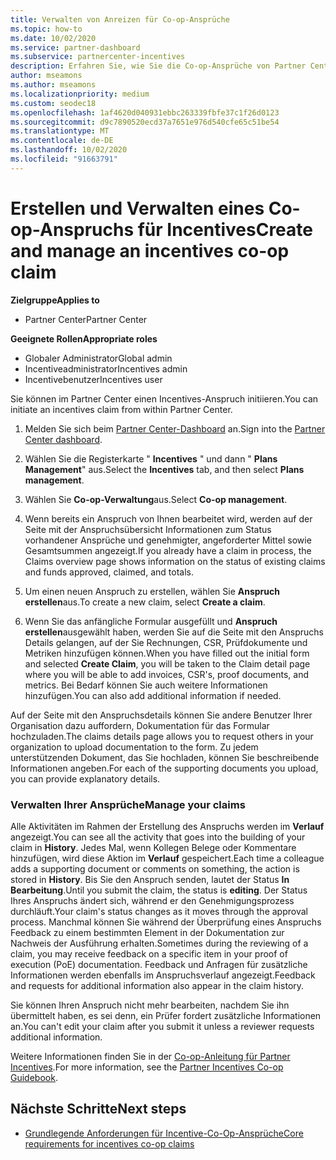 ```yaml
---
title: Verwalten von Anreizen für Co-op-Ansprüche
ms.topic: how-to
ms.date: 10/02/2020
ms.service: partner-dashboard
ms.subservice: partnercenter-incentives
description: Erfahren Sie, wie Sie die Co-op-Ansprüche von Partner Center initiieren. Alle Aktivitäten im Rahmen der Erstellung des Anspruchs werden im Verlauf angezeigt.
author: mseamons
ms.author: mseamons
ms.localizationpriority: medium
ms.custom: seodec18
ms.openlocfilehash: 1af4620d040931ebbc263339fbfe37c1f26d0123
ms.sourcegitcommit: d9c7890520ecd37a7651e976d540cfe65c51be54
ms.translationtype: MT
ms.contentlocale: de-DE
ms.lasthandoff: 10/02/2020
ms.locfileid: "91663791"
---
```

# <a name="create-and-manage-an-incentives-co-op-claim"></a><span data-ttu-id="9c99f-104">Erstellen und Verwalten eines Co-op-Anspruchs für Incentives</span><span class="sxs-lookup"><span data-stu-id="9c99f-104">Create and manage an incentives co-op claim</span></span>

<span data-ttu-id="9c99f-105">**Zielgruppe**</span><span class="sxs-lookup"><span data-stu-id="9c99f-105">**Applies to**</span></span>

- <span data-ttu-id="9c99f-106">Partner Center</span><span class="sxs-lookup"><span data-stu-id="9c99f-106">Partner Center</span></span>

<span data-ttu-id="9c99f-107">**Geeignete Rollen**</span><span class="sxs-lookup"><span data-stu-id="9c99f-107">**Appropriate roles**</span></span>

- <span data-ttu-id="9c99f-108">Globaler Administrator</span><span class="sxs-lookup"><span data-stu-id="9c99f-108">Global admin</span></span>
- <span data-ttu-id="9c99f-109">Incentiveadministrator</span><span class="sxs-lookup"><span data-stu-id="9c99f-109">Incentives admin</span></span>
- <span data-ttu-id="9c99f-110">Incentivebenutzer</span><span class="sxs-lookup"><span data-stu-id="9c99f-110">Incentives user</span></span>

<span data-ttu-id="9c99f-111">Sie können im Partner Center einen Incentives-Anspruch initiieren.</span><span class="sxs-lookup"><span data-stu-id="9c99f-111">You can initiate an incentives claim from within Partner Center.</span></span>

1. <span data-ttu-id="9c99f-112">Melden Sie sich beim [Partner Center-Dashboard](https://partner.microsoft.com/dashboard/) an.</span><span class="sxs-lookup"><span data-stu-id="9c99f-112">Sign into the [Partner Center dashboard](https://partner.microsoft.com/dashboard/).</span></span>

2. <span data-ttu-id="9c99f-113">Wählen Sie die Registerkarte " **Incentives** " und dann " **Plans Management**" aus.</span><span class="sxs-lookup"><span data-stu-id="9c99f-113">Select the **Incentives** tab, and then select **Plans management**.</span></span>

3. <span data-ttu-id="9c99f-114">Wählen Sie **Co-op-Verwaltung**aus.</span><span class="sxs-lookup"><span data-stu-id="9c99f-114">Select **Co-op management**.</span></span>

4. <span data-ttu-id="9c99f-115">Wenn bereits ein Anspruch von Ihnen bearbeitet wird, werden auf der Seite mit der Anspruchsübersicht Informationen zum Status vorhandener Ansprüche und genehmigter, angeforderter Mittel sowie Gesamtsummen angezeigt.</span><span class="sxs-lookup"><span data-stu-id="9c99f-115">If you already have a claim in process, the Claims overview page shows information on the status of existing claims and funds approved, claimed, and totals.</span></span>

5. <span data-ttu-id="9c99f-116">Um einen neuen Anspruch zu erstellen, wählen Sie **Anspruch erstellen**aus.</span><span class="sxs-lookup"><span data-stu-id="9c99f-116">To create a new claim, select **Create a claim**.</span></span>

6. <span data-ttu-id="9c99f-117">Wenn Sie das anfängliche Formular ausgefüllt und **Anspruch erstellen**ausgewählt haben, werden Sie auf die Seite mit den Anspruchs Details gelangen, auf der Sie Rechnungen, CSR, Prüfdokumente und Metriken hinzufügen können.</span><span class="sxs-lookup"><span data-stu-id="9c99f-117">When you have filled out the initial form and selected **Create Claim**, you will be taken to the Claim detail page where you will be able to add invoices, CSR's, proof documents, and metrics.</span></span> <span data-ttu-id="9c99f-118">Bei Bedarf können Sie auch weitere Informationen hinzufügen.</span><span class="sxs-lookup"><span data-stu-id="9c99f-118">You can also add additional information if needed.</span></span>

<span data-ttu-id="9c99f-119">Auf der Seite mit den Anspruchsdetails können Sie andere Benutzer Ihrer Organisation dazu auffordern, Dokumentation für das Formular hochzuladen.</span><span class="sxs-lookup"><span data-stu-id="9c99f-119">The claims details page allows you to request others in your organization to upload documentation to the form.</span></span> <span data-ttu-id="9c99f-120">Zu jedem unterstützenden Dokument, das Sie hochladen, können Sie beschreibende Informationen angeben.</span><span class="sxs-lookup"><span data-stu-id="9c99f-120">For each of the supporting documents you upload, you can provide explanatory details.</span></span> 

### <a name="manage-your-claims"></a><span data-ttu-id="9c99f-121">Verwalten Ihrer Ansprüche</span><span class="sxs-lookup"><span data-stu-id="9c99f-121">Manage your claims</span></span>

<span data-ttu-id="9c99f-122">Alle Aktivitäten im Rahmen der Erstellung des Anspruchs werden im **Verlauf** angezeigt.</span><span class="sxs-lookup"><span data-stu-id="9c99f-122">You can see all the activity that goes into the building of your claim in **History**.</span></span> <span data-ttu-id="9c99f-123">Jedes Mal, wenn Kollegen Belege oder Kommentare hinzufügen, wird diese Aktion im **Verlauf** gespeichert.</span><span class="sxs-lookup"><span data-stu-id="9c99f-123">Each time a colleague adds a supporting document or comments on something, the action is stored in **History**.</span></span> <span data-ttu-id="9c99f-124">Bis Sie den Anspruch senden, lautet der Status **In Bearbeitung**.</span><span class="sxs-lookup"><span data-stu-id="9c99f-124">Until you submit the claim, the status is **editing**.</span></span> <span data-ttu-id="9c99f-125">Der Status Ihres Anspruchs ändert sich, während er den Genehmigungsprozess durchläuft.</span><span class="sxs-lookup"><span data-stu-id="9c99f-125">Your claim's status changes as it moves through the approval process.</span></span> <span data-ttu-id="9c99f-126">Manchmal können Sie während der Überprüfung eines Anspruchs Feedback zu einem bestimmten Element in der Dokumentation zur Nachweis der Ausführung erhalten.</span><span class="sxs-lookup"><span data-stu-id="9c99f-126">Sometimes during the reviewing of a claim, you may receive feedback on a specific item in your proof of execution (PoE) documentation.</span></span> <span data-ttu-id="9c99f-127">Feedback und Anfragen für zusätzliche Informationen werden ebenfalls im Anspruchsverlauf angezeigt.</span><span class="sxs-lookup"><span data-stu-id="9c99f-127">Feedback and requests for additional information also appear in the claim history.</span></span>

<span data-ttu-id="9c99f-128">Sie können Ihren Anspruch nicht mehr bearbeiten, nachdem Sie ihn übermittelt haben, es sei denn, ein Prüfer fordert zusätzliche Informationen an.</span><span class="sxs-lookup"><span data-stu-id="9c99f-128">You can't edit your claim after you submit it unless a reviewer requests additional information.</span></span>

<span data-ttu-id="9c99f-129">Weitere Informationen finden Sie in der [Co-op-Anleitung für Partner Incentives](https://assetsprod.microsoft.com/co-op-guidebook.pdf).</span><span class="sxs-lookup"><span data-stu-id="9c99f-129">For more information, see the [Partner Incentives Co-op Guidebook](https://assetsprod.microsoft.com/co-op-guidebook.pdf).</span></span>

## <a name="next-steps"></a><span data-ttu-id="9c99f-130">Nächste Schritte</span><span class="sxs-lookup"><span data-stu-id="9c99f-130">Next steps</span></span>

- [<span data-ttu-id="9c99f-131">Grundlegende Anforderungen für Incentive-Co-Op-Ansprüche</span><span class="sxs-lookup"><span data-stu-id="9c99f-131">Core requirements for incentives co-op claims</span></span>](core-requirements.md)